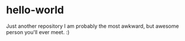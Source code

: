 # hello-world
Just another repository 
I am probably the most awkward, but awesome person you'll ever meet. :)
